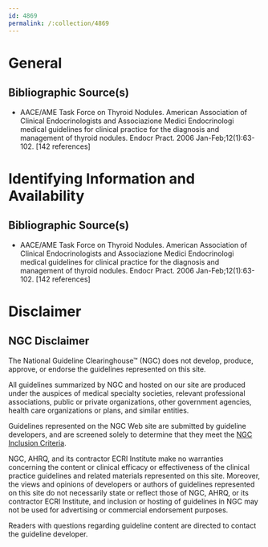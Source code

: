 ```yaml
---
id: 4869
permalink: /:collection/4869
---
```


# General

## Bibliographic Source(s)

- AACE/AME Task Force on Thyroid Nodules. American Association of Clinical Endocrinologists and Associazione Medici Endocrinologi medical guidelines for clinical practice for the diagnosis and management of thyroid nodules. Endocr Pract. 2006 Jan-Feb;12(1):63-102. [142 references]

# Identifying Information and Availability

## Bibliographic Source(s)

- AACE/AME Task Force on Thyroid Nodules. American Association of Clinical Endocrinologists and Associazione Medici Endocrinologi medical guidelines for clinical practice for the diagnosis and management of thyroid nodules. Endocr Pract. 2006 Jan-Feb;12(1):63-102. [142 references]

# Disclaimer

## NGC Disclaimer

The National Guideline Clearinghouse™ (NGC) does not develop, produce, approve, or endorse the guidelines represented on this site.

All guidelines summarized by NGC and hosted on our site are produced under the auspices of medical specialty societies, relevant professional associations, public or private organizations, other government agencies, health care organizations or plans, and similar entities.

Guidelines represented on the NGC Web site are submitted by guideline developers, and are screened solely to determine that they meet the [NGC Inclusion Criteria](/help-and-about/summaries/inclusion-criteria).

NGC, AHRQ, and its contractor ECRI Institute make no warranties concerning the content or clinical efficacy or effectiveness of the clinical practice guidelines and related materials represented on this site. Moreover, the views and opinions of developers or authors of guidelines represented on this site do not necessarily state or reflect those of NGC, AHRQ, or its contractor ECRI Institute, and inclusion or hosting of guidelines in NGC may not be used for advertising or commercial endorsement purposes.

Readers with questions regarding guideline content are directed to contact the guideline developer.

